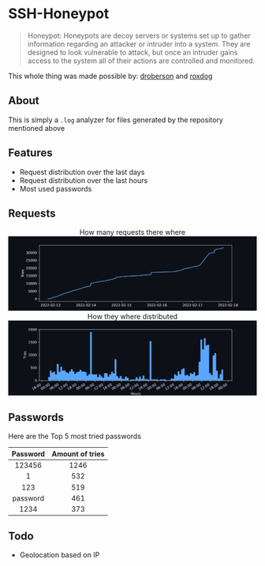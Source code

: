 # SSH-Honeypot
> Honeypot: Honeypots are decoy servers or systems set up to gather information regarding an attacker or intruder into a system. They are designed to look vulnerable to attack, but once an intruder gains access to the system all of their actions are controlled and monitored.
 
 This whole thing was made possible by: [droberson](https://github.com/droberson/ssh-honeypot) and [roxdog](https://github.com/olanga)

## About
This is simply a `.log` analyzer for files generated by the repository mentioned above

## Features
- Request distribution over the last days
- Request distribution over the last hours
- Most used passwords

## Requests
<div align="center">How many requests there where
 <img src=https://github.com/NotNanook/SSH-Honeypot/blob/main/images/requestDistributionGH.jpg>
 How they where distributed
 <img src=https://github.com/NotNanook/SSH-Honeypot/blob/main/images/requestOverDaysGH.jpg>
</div>


## Passwords
Here are the Top 5 most tried passwords

| Password      | Amount of tries |
| :-------------: |:-------------:|
| 123456    | 1246 |
| 1         | 532 |
| 123 | 519 |
| password | 461 |
| 1234 | 373 |

## Todo
- Geolocation based on IP
